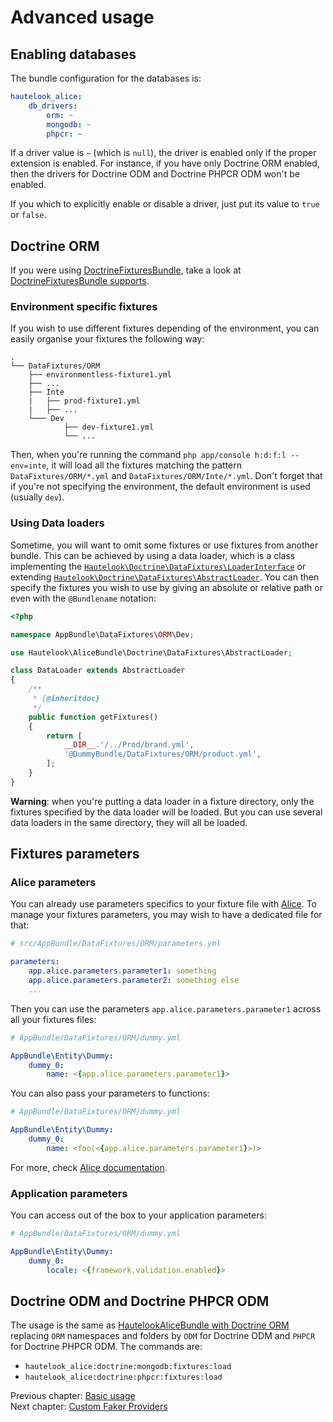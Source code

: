 # Advanced usage

## Enabling databases

The bundle configuration for the databases is:

```yaml
hautelook_alice:
    db_drivers:
        orm: ~
        mongodb: ~
        phpcr: ~
```

If a driver value is `~` (which is `null`), the driver is enabled only if the proper extension is enabled. For
instance, if you have only Doctrine ORM enabled, then the drivers for Doctrine ODM and Doctrine PHPCR ODM won't be
enabled.

If you which to explicitly enable or disable a driver, just put its value to `true` or `false`.

## Doctrine ORM

If you were using [DoctrineFixturesBundle](https://github.com/doctrine/DoctrineFixturesBundle), take a look at [DoctrineFixturesBundle supports](doctrine-fixtures-bundle.md).


### Environment specific fixtures

If you wish to use different fixtures depending of the environment, you can easily organise your fixtures the following way:

```
.
└── DataFixtures/ORM
    ├── environmentless-fixture1.yml
    ├── ...
    ├── Inte
    |   ├── prod-fixture1.yml
    |   ├── ...
    └─── Dev
            ├── dev-fixture1.yml
            └── ...
```

Then, when you're running the command `php app/console h:d:f:l --env=inte`, it will load all the fixtures matching the pattern `DataFixtures/ORM/*.yml` and `DataFixtures/ORM/Inte/*.yml`. Don't forget that if you're not specifying the environment, the default environment is used (usually `dev`).


### Using Data loaders

Sometime, you will want to omit some fixtures or use fixtures from another bundle. This can be achieved by using a data loader, which is a class implementing the [`Hautelook\Doctrine\DataFixtures\LoaderInterface`](../../Doctrine/DataFixtures/LoaderInterface.php) or extending [`Hautelook\Doctrine\DataFixtures\AbstractLoader`](../../Doctrine/DataFixtures/AbstractLoader.php). You can then specify the fixtures you wish to use by giving an absolute or relative path or even with the `@Bundlename` notation:

```php
<?php

namespace AppBundle\DataFixtures\ORM\Dev;

use Hautelook\AliceBundle\Doctrine\DataFixtures\AbstractLoader;

class DataLoader extends AbstractLoader
{
    /**
     * {@inheritdoc}
     */
    public function getFixtures()
    {
        return [
        	__DIR__.'/../Prod/brand.yml',
            '@DummyBundle/DataFixtures/ORM/product.yml',
        ];
    }
}
```

**Warning**: when you're putting a data loader in a fixture directory, only the fixtures specified by the data loader will be loaded. But you can use several data loaders in the same directory, they will all be loaded.

## Fixtures parameters

### Alice parameters

You can already use parameters specifics to your fixture file with [Alice](https://github.com/nelmio/alice/blob/master/doc/fixtures-refactoring.md#parameters). To manage your fixtures parameters, you may wish to have a dedicated file for that:

```yaml
# src/AppBundle/DataFixtures/ORM/parameters.yml

parameters:
    app.alice.parameters.parameter1: something
    app.alice.parameters.parameter2: something else
    ...
```

Then you can use the parameters `app.alice.parameters.parameter1` across all your fixtures files:

```yaml
# AppBundle/DataFixtures/ORM/dummy.yml

AppBundle\Entity\Dummy:
    dummy_0:
        name: <{app.alice.parameters.parameter1}>
```

You can also pass your parameters to functions:

```yaml
# AppBundle/DataFixtures/ORM/dummy.yml

AppBundle\Entity\Dummy:
    dummy_0:
        name: <foo(<{app.alice.parameters.parameter1}>)>
```

For more, check [Alice documentation](https://github.com/nelmio/alice#table-of-contents).

### Application parameters

You can access out of the box to your application parameters:

```yaml
# AppBundle/DataFixtures/ORM/dummy.yml

AppBundle\Entity\Dummy:
    dummy_0:
        locale: <{framework.validation.enabled}>
```

## Doctrine ODM and Doctrine PHPCR ODM

The usage is the same as [HautelookAliceBundle with Doctrine ORM](#doctrine-orm) replacing `ORM` namespaces and folders by `ODM` for Doctrine ODM and `PHPCR` for Doctrine PHPCR ODM. The commands are:

* `hautelook_alice:doctrine:mongodb:fixtures:load`
* `hautelook_alice:doctrine:phpcr:fixtures:load`

Previous chapter: [Basic usage](../README.md#basic-usage)<br />
Next chapter: [Custom Faker Providers](faker-providers.md)
